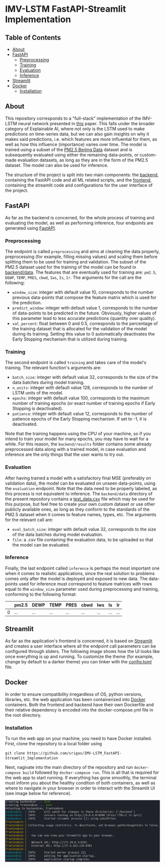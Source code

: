 # IMV-LSTM FastAPI-Streamlit Implementation

## Table of Contents

+ [About](#about)
+ [FastAPI](#fastapi)
    + [Preprocessing](#preprocessing)
    + [Training](#training)
    + [Evaluation](#evaluation)
    + [Inference](#inference)
+ [Streamlit](#streamlit)
+ [Docker](#docker)
    + [Installation](#installation)

## About <a name = "about"></a>

This repository corresponds to a "full-stack" implementation of the IMV-LSTM neural network presented in [this](https://arxiv.org/pdf/1905.12034.pdf) paper. This falls under the broader category of Explainable AI, where not only is the LSTM used to make predictions on time-series data, but we can also gain insights on why it makes said predictions, i.e. which features are more influential for them, as well as how this influence (importance) varies over time. The model is trained using a subset of the [PM2.5 Beijing Data](https://archive.ics.uci.edu/ml/datasets/Beijing+PM2.5+Data) dataset and is subsequently evaluated using either the remaining data-points, or custom-made evaluation datasets, as long as they are in the form of the PM2.5 dataset. The model can also be used for inference.

The structure of the project is split into two main components: the [backend](/backend), containing the FastAPI code and all ML related scripts, and the [frontend](/frontend), containing the streamlit code and configurations for the user interface of the project.

## FastAPI <a name = "fastapi"></a>

As far as the backend is concerned, for the whole process of training and evaluating the model, as well as performing inference, four endpoints are generated using [FastAPI](https://fastapi.tiangolo.com/).

### Preprocessing <a name = "preprocessing"></a>

The endpoint is called `preprocessing` and aims at cleaning the data properly, preprocessing (for example, filling missing values) and scaling them before splitting them to be used for training and validation. The subset of the PM2.5 dataset used for the training of the model can be found in [backend/data](/backend/data/train_data.csv). The features that are eventually used for training are: `pm2.5`, `DEWP`, `TEMP`, `PRES`, `cbwd`, `Iws`, `Is`, `Ir`. The arguments for the call are the following:

- `window_size`: integer with default value 10, corresponds to the number previous data-points that compose the feature matrix which is used for the prediction.
- `predict_window`: integer with default value 1, corresponds to the number of data-points to be predicted in the future. Obviously, higher values of this parameter lead to less accurate predictions (quantity over quality).
- `val_percent`: float between 0 and 0.5, corresponds to the percentage of the training dataset that is allocated for the validation of the model during its training. Setting this value to 0 automatically deactivates the Early Stopping mechanism that is utilized during training.

### Training <a name = "training"></a>

The second endpoint is called `training` and takes care of the model's training. The relevant function's arguments are:

- `batch_size`: integer with default value 32, corresponds to the size of the data batches during model training.
- `n_units`: integer with default value 128, corresponds to the number of LSTM units of the model.
- `epochs`: integer with default value 100, corresponds to the maximum number of training epochs (or exact number of training epochs if Early Stopping is deactivated).
- `patience`: integer with default value 12, corresponds to the number of patience epochs of the Early Stopping mechanism. If set to -1, it is deactivated.

Note that the training happens using the CPU of your machine, so if you intend to train your model for many epochs, you may have to wait for a while. For this reason, the `backend/results` folder contains some already preprocessed data along with a trained model, in case evaluation and inference are the only things that the user wants to try out.

### Evaluation <a name = "evaluation"></a>

After having trained a model with a satisfactory final MSE (preferably on validation data), the model can be evaluated on unseen data-points, using the `evaluation` endpoint. Note that the data need to be properly labeled, as this process is not equivalent to inference. The `backend/data` directory of the present repository contains a [test_data.csv](/backend/data/test_data.csv) file which may be used for this purpose, but feel free to create your own custom dataset or use other publicly available ones, as long as they conform to the standards of the PM2.5 dataset when it comes to feature names, types, etc. The arguments for the relevant call are:

- `eval_batch_size`: integer with default value 32, corresponds to the size of the data batches during model evaluation.
- `file`: a .csv file containing the evaluation data, to be uploaded so that the model can be evaluated.

### Inference <a name = "inference"></a>

Finally, the last endpoint called `inference` is perhaps the most important one when it comes to realistic applications, since the real solution to problems comes only after the model is deployed and exposed to new data. The data-points used for inference must correspond to feature matrices with rows equal to the `window_size` parameter used during preprocessing and training, conforming to the following format:

| | pm2.5  | DEWP | TEMP | PRES | cbwd | Iws | Is | Ir |
| --- | --- | --- | --- | --- | --- | --- | --- | --- |
| 0  | ...  | ... | ... | ... | ... | ... | ... | ... |

## Streamlit <a name = "streamlit"></a>

As far as the application's frontend is concerned, it is based on [Streamlit](https://streamlit.io/https://streamlit.io/) and creates a user interface where all the endpoint call parameters can be configured through sliders. The following image shows how the UI looks like once everything is up and running. To customize the theme (for example, change by default to a darker theme) you can tinker with the [config.toml](/frontend/.streamlit/config.toml) file.

## Docker <a name = "docker"></a>

In order to ensure compatibility irregardless of OS, python versions, libraries, etc. the web application has been containerized into [Docker](https://www.docker.com/) containers. Both the frontend and backend have their own Dockerfile and their relative dependency is encoded into the docker-compose.yml file in the root directory. 

### Installation <a name = "installation"></a>

To run the web app on your machine, you need to have Docker installed. First, clone the repository to a local folder using

```
git clone https://github.com/srigas/IMV-LSTM_FastAPI-Streamlit_Implementation
```

Next, nagivate into the main directory of the repository and run `docker-compose build` followed by `docker-compose run`. This is all that is required for the web app to start running. If everything has gone smoothly, the terminal must inform you about the healthy condition of both containers, as well as where to navigate in your browser in order to interact with the Streamlit UI (see image below for reference).

![Terminal](https://github.com/srigas/temp_rep/blob/main/imvlstmstreamlit/terminal.png)
